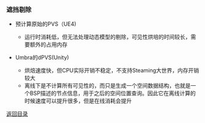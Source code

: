 ### 遮挡剔除

* 预计算原始的PVS（UE4)
  * 运行时消耗低，但无法处理动态模型的剔除，可见性烘培的时间较长，需要额外的占用内存

* Umbra的dPVS(Unity)
  * 烘焙速度快，但CPU实际开销不稳定，不支持Steaming大世界，内存开销较大
  * 离线下是不计算所有可见性的，而只是生成一个空间数据结构，也就是一个BSP描述的节点信息，用于之后的空间位置查询。因此它在离线计算的时候速度可以提升很多，但是在线消耗会提升

[返回目录](https://hehanxin.github.io/TA/index)